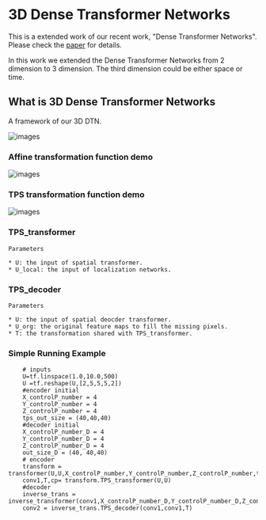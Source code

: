 # 3D Dense Transformer Networks

This is a extended work of our recent work, "Dense Transformer Networks". Please check the [paper](https://arxiv.org/abs/1705.08881) for details.

In this work we extended the Dense Transformer Networks from 2 dimension to 3 dimension. The third dimension could be either space or time.

## What is 3D Dense Transformer Networks
A framework of our 3D DTN.

![images](https://github.com/JohnYC1995/3D_Dense_Transformer_Networks/blob/master/images/3D_DTN_framework.png)

### Affine transformation function demo

![images](https://github.com/JohnYC1995/3D_Dense_Transformer_Networks/blob/master/images/Affine_demo.png)

### TPS transformation function demo

![images](https://github.com/JohnYC1995/3D_Dense_Transformer_Networks/blob/master/images/TPS_demo.png)

### TPS_transformer

```
Parameters  

* U: the input of spatial transformer.  
* U_local: the input of localization networks.  
```

### TPS_decoder

```
Parameters  

* U: the input of spatial deocder transformer.  
* U_org: the original feature maps to fill the missing pixels.  
* T: the transformation shared with TPS_transformer.  
```
### Simple Running Example
```
	# inputs
	U=tf.linspace(1.0,10.0,500)
	U =tf.reshape(U,[2,5,5,5,2])
	#encoder initial
	X_controlP_number = 4
	Y_controlP_number = 4
	Z_controlP_number = 4
	tps_out_size = (40,40,40)
	#decoder initial
	X_controlP_number_D = 4
	Y_controlP_number_D = 4
	Z_controlP_number_D = 4
	out_size_D = (40, 40,40)
	# encoder
	transform = transformer(U,U,X_controlP_number,Y_controlP_number,Z_controlP_number,tps_out_size)
	conv1,T,cp= transform.TPS_transformer(U,U)
	#decoder
	inverse_trans = inverse_transformer(conv1,X_controlP_number_D,Y_controlP_number_D,Z_controlP_number_D,out_size_D)
	conv2 = inverse_trans.TPS_decoder(conv1,conv1,T)

```
